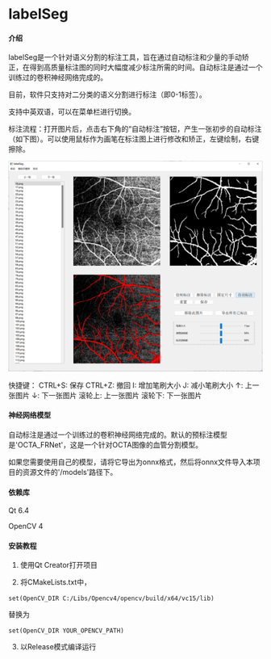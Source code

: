 # labelSeg

#### 介绍

labelSeg是一个针对语义分割的标注工具，旨在通过自动标注和少量的手动矫正，在得到高质量标注图的同时大幅度减少标注所需的时间。自动标注是通过一个训练过的卷积神经网络完成的。

目前，软件只支持对二分类的语义分割进行标注（即0-1标签）。

支持中英双语，可以在菜单栏进行切换。

标注流程：打开图片后，点击右下角的“自动标注”按钮，产生一张初步的自动标注（如下图）。可以使用鼠标作为画笔在标注图上进行修改和矫正，左键绘制，右键擦除。

![输入图片说明](example.png)

快捷键：
CTRL+S: 保存
CTRL+Z: 撤回
I: 增加笔刷大小
J: 减小笔刷大小
↑: 上一张图片
↓: 下一张图片
滚轮上: 上一张图片
滚轮下: 下一张图片




#### 神经网络模型

自动标注是通过一个训练过的卷积神经网络完成的。默认的预标注模型是'OCTA_FRNet'，这是一个针对OCTA图像的血管分割模型。

如果您需要使用自己的模型，请将它导出为onnx格式，然后将onnx文件导入本项目的资源文件的'/models'路径下。




#### 依赖库

Qt 6.4

OpenCV 4




#### 安装教程

1.  使用Qt Creator打开项目

2.  将CMakeLists.txt中，

```
set(OpenCV_DIR C:/Libs/Opencv4/opencv/build/x64/vc15/lib)
```
替换为
```
set(OpenCV_DIR YOUR_OPENCV_PATH)
```

3.  以Release模式编译运行


